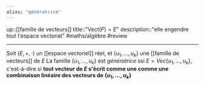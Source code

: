 ```yaml
---
alias: "génératrice"
---
```

up::[[famille de vecteurs]]
title::"$\mathrm{Vect}(F) = E$"
description::"elle engendre tout l'espace vectoriel"
#maths/algèbre #review 

----
Soit $(E, +, \cdot)$ un [[espace vectoriel]] réel, et $\{u_1,\ldots,u_k\}$ une [[famille de vecteurs]] de $E$
La famille $\{u_1,\ldots,u_k\}$ est _génératrice_ ssi $E = Vec\{u_1,\ldots,u_k\}$, c'est-à-dire si **tout vecteur de $E$ s'écrit comme une comme une combinaison linéaire des vecteurs de $\{u_1,\ldots,u_k\}$**


